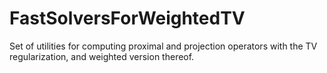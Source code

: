 # FastSolversForWeightedTV

Set of utilities for computing proximal and projection operators with the TV regularization, and weighted version thereof.